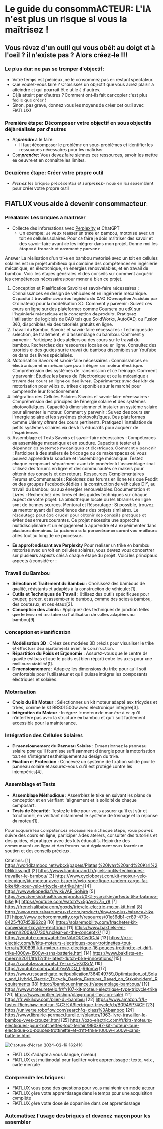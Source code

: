 # Le guide du consommACTEUR: L'IA n'est plus un risque si vous la maîtrisez ! 

## Vous révez d'un outil qui vous obéit au doigt et à l'oeil ? il n'existe pas ? Alors créez-le !!!

### Le plus dur: ne pas se tromper d'objectif:
- Votre temps est précieux, ne le consommez pas en restant spectateur.
- Que voulez-vous faire ? Choisissez un objectif que vous aurez plaisir à atteindre et qui pourrait être utile à d'autres.
- Déjà atteint par d'autres ? Comment ont-ils fait car copier c'est plus facile que créer ! 
- Sinon, pas grave, donnez vous les moyens de créer cet outil avec FIATLUX!

### Première étape: Décomposer votre objectif en sous objectifs déjà réalisés par d'autres

- Ap***prendre*** à le faire:
   - Il faut décomposer le problème en sous-problèmes  et identifier les ressources nécessaires pour les maîtriser     
- Com***prendre***: Vous devez faire siennes ces ressources, savoir les mettre en oeuvre et en connaître les limites.

### Deuxième étape: Créer votre propre outil

- ***Prenez*** les briques précédentes et sur***prenez***- nous en les assemblant pour créer votre propre outil

## FIATLUX vous aide à devenir consommacteur: 

### Préalable: Les briques à maîtriser 
- Collecte des informations avec [Perplexity](https://www.perplexity.ai/search/comment-amliorer-la-jLBk1EvTSPCE4gSstVJIdQ?s=u)  et ChatGPT
   - Un  exemple: Je veux réaliser un trike en bambou, motorisé avec un toit en cellules solaires. Pour ce faire je dois maîtriser des savoir et des savoir-faire avant de les intégrer dans mon projet. Donne moi les étapes à franchir et comment y parvenir

Answer
La réalisation d'un trike en bambou motorisé avec un toit en cellules solaires est un projet ambitieux qui combine des compétences en ingénierie mécanique, en électronique, en énergies renouvelables, et en travail du bambou. Voici les étapes générales et des conseils sur comment acquérir les compétences nécessaires pour mener à bien ce projet.
1. Conception et Planification
Savoirs et savoir-faire nécessaires :
Connaissances en design de véhicules et en ingénierie mécanique.
Capacité à travailler avec des logiciels de CAO (Conception Assistée par Ordinateur) pour la modélisation 3D.
Comment y parvenir :
Suivez des cours en ligne sur des plateformes comme Coursera ou edX sur l'ingénierie mécanique et la conception de produits.
Pratiquez l'utilisation de logiciels de CAO tels que SolidWorks, AutoCAD, ou Fusion 360, disponibles via des tutoriels gratuits en ligne.
2. Travail du Bambou
Savoirs et savoir-faire nécessaires :
Techniques de sélection, de traitement, et d'assemblage du bambou.
Comment y parvenir :
Participez à des ateliers ou des cours sur le travail du bambou. Recherchez des ressources locales ou en ligne.
Consultez des tutoriels et des guides sur le travail du bambou disponibles sur YouTube ou dans des livres spécialisés.
3. Motorisation
Savoirs et savoir-faire nécessaires :
Connaissances en électronique et en mécanique pour intégrer un moteur électrique.
Compréhension des systèmes de transmission et de freinage.
Comment y parvenir :
Étudiez les bases de l'électronique et de la mécanique à travers des cours en ligne ou des livres.
Expérimentez avec des kits de motorisation pour vélos ou trikes disponibles sur le marché pour comprendre leur fonctionnement.
4. Intégration des Cellules Solaires
Savoirs et savoir-faire nécessaires :
Compréhension des principes de l'énergie solaire et des systèmes photovoltaïques.
Capacité à dimensionner et installer un système solaire pour alimenter le moteur.
Comment y parvenir :
Suivez des cours sur l'énergie solaire et les systèmes photovoltaïques. Des plateformes comme Udemy offrent des cours pertinents.
Pratiquez l'installation de petits systèmes solaires via des kits éducatifs pour acquérir de l'expérience.
5. Assemblage et Tests
Savoirs et savoir-faire nécessaires :
Compétences en assemblage mécanique et en soudure.
Capacité à tester et à dépanner les systèmes mécaniques et électriques.
Comment y parvenir :
Participez à des ateliers de bricolage ou de makerspaces où vous pouvez apprendre la soudure et l'assemblage mécanique.
Testez chaque composant séparément avant de procéder à l'assemblage final. Utilisez des forums en ligne et des communautés de makers pour obtenir des conseils et des retours.
Ressources Complémentaires
Forums et Communautés : Rejoignez des forums en ligne tels que Reddit ou des groupes Facebook dédiés à la construction de véhicules DIY, au travail du bambou, ou aux énergies renouvelables.
Documentation et Livres : Recherchez des livres et des guides techniques sur chaque aspect de votre projet. La bibliothèque locale ou les librairies en ligne sont de bonnes sources.
Mentorat et Réseautage : Si possible, trouvez un mentor ayant de l'expérience dans des projets similaires. Le réseautage peut être crucial pour obtenir des conseils pratiques et éviter des erreurs courantes.
Ce projet nécessite une approche multidisciplinaire et un engagement à apprendre et à expérimenter dans plusieurs domaines. La patience et la persévérance seront vos meilleurs alliés tout au long de ce processus.    
- **En approfondissant ave Perplexity**
Pour réaliser un trike en bambou motorisé avec un toit en cellules solaires, vous devrez vous concentrer sur plusieurs aspects clés à chaque étape du projet. Voici les principaux aspects à considérer :

### Travail du Bambou
- **Sélection et Traitement du Bambou** : Choisissez des bambous de qualité, résistants et adaptés à la construction de véhicules[1].
- **Outils et Techniques de Travail** : Utilisez des outils spécifiques pour couper, percer, et assembler le bambou, comme des scies à bambou, des couteaux, et des étaux[2].
- **Conception des Joints** : Appliquez des techniques de jonction telles que le tenon et mortaise ou l'utilisation de colles adaptées au bambou[9].

### Conception et Planification
- **Modélisation 3D** : Créez des modèles 3D précis pour visualiser le trike et effectuer des ajustements avant la construction.
- **Répartition du Poids et Ergonomie** : Assurez-vous que le centre de gravité est bas et que le poids est bien réparti entre les axes pour une meilleure stabilité[1].
- **Dimensionnement** : Adaptez les dimensions du trike pour qu'il soit confortable pour l'utilisateur et qu'il puisse intégrer les composants électriques et solaires.

### Motorisation
- **Choix du Kit Moteur** : Sélectionnez un kit moteur adapté aux tricycles et trikes, comme le kit BBS01 500w avec électronique intégrée[3].
- **Intégration du Moteur** : Intégrez le moteur de manière à ce qu'il n'interfère pas avec la structure en bambou et qu'il soit facilement accessible pour la maintenance.

### Intégration des Cellules Solaires
- **Dimensionnement du Panneau Solaire** : Dimensionnez le panneau solaire pour qu'il fournisse suffisamment d'énergie pour la motorisation tout en s'intégrant esthétiquement au design du trike.
- **Fixation et Protection** : Concevez un système de fixation solide pour le panneau solaire et assurez-vous qu'il est protégé contre les intempéries[4].

### Assemblage et Tests
- **Assemblage Méthodique** : Assemblez le trike en suivant les plans de conception et en vérifiant l'alignement et la solidité de chaque composant.
- **Tests de Sécurité** : Testez le trike pour vous assurer qu'il est sûr et fonctionnel, en vérifiant notamment le système de freinage et la réponse du moteur[1].

Pour acquérir les compétences nécessaires à chaque étape, vous pouvez suivre des cours en ligne, participer à des ateliers, consulter des tutoriels et des guides, et pratiquer avec des kits éducatifs. Rejoindre des communautés en ligne et des forums peut également vous fournir un soutien et des conseils précieux.

Citations:
[1] https://worldbamboo.net/wbcxi/papers/Platas,%20Ivan%20and%20Karl%20Niklass.pdf
[2] https://www.bambouland.fr/quels-outils-techniques-travailler-le-bambou/
[3] https://www.cycloboost.com/kit-moteur-velo-electrique/kit-moteur-avec-batterie/velo-specifique-tandem-cargo-fat-bike/kit-pour-velo-tricycle-et-trike.html
[4] https://www.ekopedia.fr/wiki/VAE_Solaire
[5] https://westernkidshealth.com/product/0-2-years/kinderfeets-tike-balance-bike
[6] https://youtube.com/watch?v=5gAvGZ75_r8
[7] https://french.alibaba.com/goods/tricycle-electric-motor-kit.html
[8] https://www.naturalresources-sf.com/products/tiny-tot-plus-balance-bike
[9] https://www.echocommunity.org/fr/resources/01e66db1-cc89-470c-8425-ff07d53962c8
[10] https://solaremobility.com/fr/acheter-kit-conversion-tricycle-electrique
[11] https://www.bakfiets-en-meer.nl/2009/07/30/unclear-on-the-concept-2/
[12] https://youtube.com/watch?v=NAdOQCw0CJ4
[13] https://ozo-electric.com/fr/kits-moteurs-electriques-pour-trottinettes-tout-terrain/990896-kit-moteur-roue-electrique-16-pouces-trottinette-et-drift-trike-1000w-1500w-sans-batterie.html
[14] https://www.bakfiets-en-meer.nl/2011/01/12/the-latest-dutch-bike-innovations/
[15] https://youtube.com/watch?v=zn-Uy7ZlXrM
[16] https://youtube.com/watch?v=WDQ_DjR6omw
[17] https://www.researchgate.net/publication/364049759_Optimization_of_Solar_and_Hybrid_Electric_Tricycle_Design_Features_Based_on_Stakeholders'_Requirements
[18] https://bambouenfrance.fr/assemblage-bambous/
[19] https://www.moteuretvelo.fr/fr/107-kit-moteur-electrique-type-tricycle-trike
[20] https://www.mother.ly/shop/playground-toys-on-sale/
[21] https://fr.wikihow.com/plier-du-bambou
[22] https://www.amazon.fr/L-faster-Richshaw-moteur-%C3%A9lectrique-tricycle/dp/B094VP74CF
[23] https://universe.roboflow.com/search?q=class%3Abamboo
[24] https://www.librairie-permaculturelle.fr/plantes/1963-livre-travailler-le-bambou-yves-crouzet.html
[25] https://ozo-electric.com/fr/kits-moteurs-electriques-pour-trottinettes-tout-terrain/990897-kit-moteur-roue-electrique-20-pouces-trottinette-et-drift-trike-1000w-1500w-sans-batterie.html

![Capture d'écran 2024-02-19 162410](https://github.com/jpbrasile/formationIA2.0/assets/8331027/6777b5ac-b2a0-490f-a1ae-932c2d9c7577)





- FIATLUX s'adapte à vous (langue, niveau)
- FIATLUX est multimodal pour faciliter votre apprentissage : texte, voix , carte mentale

   
### Comprendre les briques:
- FIATLUX vous pose des questions pour vous maintenir en mode acteur
- FIATLUX gère votre apprentissage dans le temps pour une acquisition complète
- FIATLUX gère votre dose de dopamine dans cet apprentissaage

### Automatisez l'usage des briques et devenez maçon pour les assembler
